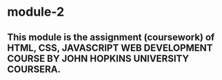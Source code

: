 # module-2
## This module is the assignment (coursework) of HTML, CSS, JAVASCRIPT WEB DEVELOPMENT COURSE BY JOHN HOPKINS UNIVERSITY COURSERA.


